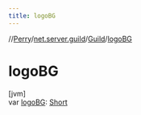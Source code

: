 ```yaml
---
title: logoBG
---
```

//[Perry](../../../index.html)/[net.server.guild](../index.html)/[Guild](index.html)/[logoBG](logo-b-g.html)



# logoBG



[jvm]\
var [logoBG](logo-b-g.html): [Short](https://kotlinlang.org/api/latest/jvm/stdlib/kotlin/-short/index.html)




